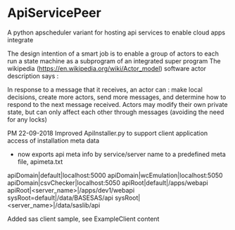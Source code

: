 # ApiServicePeer
A python apscheduler variant for hosting api services to enable cloud apps integrate

The design intention of a smart job is to enable a group of actors to each run a state
machine as a subprogram of an integrated super program
The wikipedia (https://en.wikipedia.org/wiki/Actor_model) software actor description says :

  In response to a message that it receives, an actor can : make local decisions, 
  create more actors, send more messages, and determine how to respond to the 
  next message received. Actors may modify their own private state, but can only 
  affect each other through messages (avoiding the need for any locks)

PM 22-09-2018
Improved ApiInstaller.py to support client application access of installation meta data
- now exports api meta info by service/server name to a predefined meta file, apimeta.txt

apiDomain|default|localhost:5000
apiDomain|wcEmulation|localhost:5050
apiDomain|csvChecker|localhost:5050
apiRoot|default|/apps/webapi
apiRoot|<server_name>|/apps/dev1/webapi
sysRoot=default|/data/BASESAS/api
sysRoot|<server_name>|/data/saslib/api

Added sas client sample, see ExampleClient content
